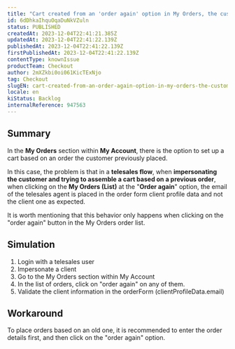 ```yaml
---
title: "Cart created from an 'order again' option in My Orders, the customer's email is not being placed as expected in the orderForm"
id: 6dDhkaIhquOqaDuNkVZuln
status: PUBLISHED
createdAt: 2023-12-04T22:41:21.385Z
updatedAt: 2023-12-04T22:41:22.139Z
publishedAt: 2023-12-04T22:41:22.139Z
firstPublishedAt: 2023-12-04T22:41:22.139Z
contentType: knownIssue
productTeam: Checkout
author: 2mXZkbi0oi061KicTExNjo
tag: Checkout
slugEN: cart-created-from-an-order-again-option-in-my-orders-the-customers-email-is-not-being-placed-as-expected-in-the-orderform
locale: en
kiStatus: Backlog
internalReference: 947563
---
```


## Summary



In the **My Orders** section within **My Account**, there is the option to set up a cart based on an order the customer previously placed.

In this case, the problem is that in a **telesales flow**, when **impersonating the customer and trying to assemble a cart based on a previous order**, when clicking on the **My Orders (List)** at the "**Order again**" option, the email of the telesales agent is placed in the order form client profile data and not the client one as expected.

It is worth mentioning that this behavior only happens when clicking on the "order again" button in the My Orders order list.


##

## Simulation



1. Login with a telesales user
2. Impersonate a client
3. Go to the My Orders section within My Account
4. In the list of orders, click on "order again" on any of them.
5. Validate the client information in the orderForm (clientProfileData.email)


##

## Workaround



To place orders based on an old one, it is recommended to enter the order details first, and then click on the "order again" option.





